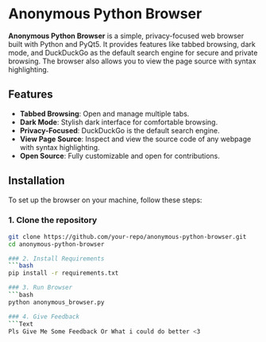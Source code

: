 # Anonymous Python Browser

**Anonymous Python Browser** is a simple, privacy-focused web browser built with Python and PyQt5. It provides features like tabbed browsing, dark mode, and DuckDuckGo as the default search engine for secure and private browsing. The browser also allows you to view the page source with syntax highlighting.

## Features

- **Tabbed Browsing**: Open and manage multiple tabs.
- **Dark Mode**: Stylish dark interface for comfortable browsing.
- **Privacy-Focused**: DuckDuckGo is the default search engine.
- **View Page Source**: Inspect and view the source code of any webpage with syntax highlighting.
- **Open Source**: Fully customizable and open for contributions.

## Installation

To set up the browser on your machine, follow these steps:

### 1. Clone the repository

```bash
git clone https://github.com/your-repo/anonymous-python-browser.git
cd anonymous-python-browser

### 2. Install Requirements
```bash
pip install -r requirements.txt

### 3. Run Browser
```bash
python anonymous_browser.py

### 4. Give Feedback
```Text
Pls Give Me Some Feedback Or What i could do better <3